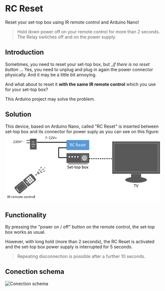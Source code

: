 
# RC Reset
Reset your set-top box using IR remote control and Arduino Nano!

>  Hold down power off on your remote control for more than 2 seconds.
> The Relay switches off and on the power supply.

## Introduction

Sometimes, you need to reset your set-top box, but __if there is no reset button_ ... Yes, you need to unplug and plug in again the power connector physically.
And it may be a little bit annoying.

And what about to reset it **with the same IR remote control** which you use for your set-top box?

This Arduino project may solve the problem.

## Solution

This device, based on Arduino Nano, called "RC Reset" is inserted between set-top box and its connector for power suply as you can see on this figure:
![Overview schema](rc_reset.png)

  

## Functionality

By pressing the "power on / off" button on the remote control, the set-top box works as usual.

However, with long hold (more than 2 seconds), the RC Reset is activated and the set-top box power supply is interrupted for 5 seconds.

> Repeating disconnection is possible after a further 10 seconds.

## Conection schema
![Conection schema](rc_reset.ffz)
